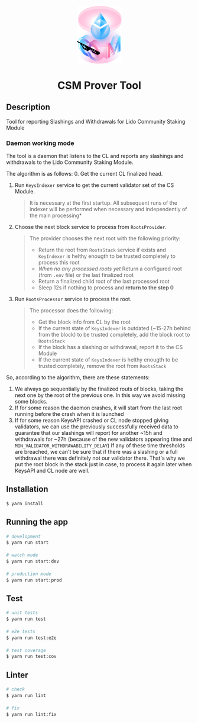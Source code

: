 <p align="center">
  <img src="logo.png" width="120" alt="CSM Logo"/>
</p>
<h1 align="center"> CSM Prover Tool </h1>

## Description

Tool for reporting Slashings and Withdrawals for Lido Community Staking Module

### Daemon working mode

The tool is a daemon that listens to the CL and reports any slashings and withdrawals to the Lido Community Staking Module.

The algorithm is as follows:
0. Get the current CL finalized head.
1. Run `KeysIndexer` service to get the current validator set of the CS Module.
   > It is necessary at the first startup. All subsequent runs of the indexer will be performed when necessary and independently of the main processing*
2. Choose the next block service to process from `RootsProvider`.
   > The provider chooses the next root with the following priority:
   > - Return the root from `RootsStack` service if exists and `KeyIndexer` is helthy enougth to be trusted completely to process this root
   > - *When no any processed roots yet* Return a configured root (from `.env` file) or the last finalized root
   > - Return a finalized child root of the last processed root
   > - Sleep 12s if nothing to process and **return to the step 0**
3. Run `RootsProcessor` service to process the root.
   > The processor does the following:
   > - Get the block info from CL by the root
   > - If the current state of `KeysIndexer` is outdated (~15-27h behind from the block) to be trusted completely, add the block root to `RootsStack`
   > - If the block has a slashing or withdrawal, report it to the CS Module
   > - If the current state of `KeysIndexer` is helthy enougth to be trusted completely, remove the root from `RootsStack`

So, according to the algorithm, there are these statements:
1. We always go sequentially by the finalized routs of blocks, taking the next one by the root of the previous one. In this way we avoid missing some blocks.
2. If for some reason the daemon crashes, it will start from the last root running before the crash when it is launched
3. If for some reason KeysAPI crashed or CL node stopped giving validators, we can use the previously successfully received data to guarantee that our slashings will report for another ~15h and withdrawals for ~27h (because of the new validators appearing time and `MIN_VALIDATOR_WITHDRAWABILITY_DELAY`)
If any of these time thresholds are breached, we can't be sure that if there was a slashing or a full withdrawal there was definitely not our validator there. That's why we put the root block in the stack just in case, to process it again later when KeysAPI and CL node are well.

## Installation

```bash
$ yarn install
```

## Running the app

```bash
# development
$ yarn run start

# watch mode
$ yarn run start:dev

# production mode
$ yarn run start:prod
```

## Test

```bash
# unit tests
$ yarn run test

# e2e tests
$ yarn run test:e2e

# test coverage
$ yarn run test:cov
```

## Linter

```bash
# check
$ yarn run lint

# fix
$ yarn run lint:fix
```
